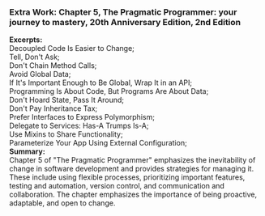 ### Extra Work: Chapter 5, The Pragmatic Programmer: your journey to mastery, 20th Anniversary Edition, 2nd Edition  
**Excerpts:**  
Decoupled Code Is Easier to Change;  
Tell, Don't Ask;  
Don't Chain Method Calls;  
Avoid Global Data;  
If It's Important Enough to Be Global, Wrap It in an API;  
Programming Is About Code, But Programs Are About Data;  
Don't Hoard State, Pass It Around;  
Don't Pay Inheritance Tax;  
Prefer Interfaces to Express Polymorphism;  
Delegate to Services: Has-A Trumps Is-A;  
Use Mixins to Share Functionality;  
Parameterize Your App Using External Configuration;  
**Summary:**  
Chapter 5 of "The Pragmatic Programmer" emphasizes the inevitability of change in software development and provides strategies for managing it. These include using flexible processes, prioritizing important features, testing and automation, version control, and communication and collaboration. The chapter emphasizes the importance of being proactive, adaptable, and open to change.
